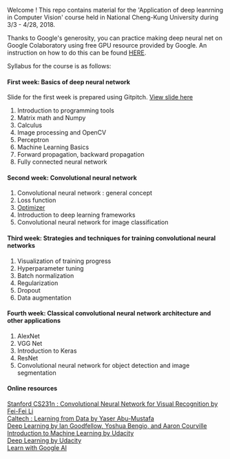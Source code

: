 Welcome ! This repo contains material for the 'Application of deep leanrning in Computer Vision' course held in National Cheng-Kung University during 3/3 - 4/28, 2018. 

Thanks to Google's generosity, you can practice making deep neural net on Google Colaboratory using free GPU resource provided by Google. An instruction on how to do this can be found [HERE](./week2/Project/).

Syllabus for the course is as follows:

#### First week: Basics of deep neural network  

Slide for the first week is prepared using Gitpitch. [View slide here](https://gitpitch.com/ChaoyuanYeh/deep-learning-cv)      

1.	Introduction to programming tools
2.	Matrix math and Numpy
3.	Calculus
4.	Image processing and OpenCV
5.	Perceptron
6.	Machine Learning Basics
7.	Forward propagation, backward propagation
8.	Fully connected neural network

#### Second week: Convolutional neural network
1.	Convolutional neural network : general concept
2.	Loss function
3.	[Optimizer](https://docs.google.com/presentation/d/19BQ4ty85KedzJwVNHjGso-qqEGT8wNtGlxuj6ZVPnNM/edit?usp=sharing)
4.	Introduction to deep learning frameworks
5.	Convolutional neural network for image classification

#### Third week: Strategies and techniques for training convolutional neural networks
1.	Visualization of training progress
2.	Hyperparameter tuning
3.	Batch normalization
4.	Regularization
5.	Dropout
6.	Data augmentation

#### Fourth week: Classical convolutional neural network architecture and other applications
1.	AlexNet
2.	VGG Net
3.	Introduction to Keras
4.	ResNet
5.	Convolutional neural network for object detection and image segmentation


#### Online resources 

[Stanford CS231n : Convolutional Neural Network for Visual Recognition by Fei-Fei Li](http://cs231n.stanford.edu/)    
[Caltech : Learning from Data by Yaser Abu-Mustafa](https://work.caltech.edu/telecourse.html)    
[Deep Learning by Ian Goodfellow, Yoshua Bengio, and Aaron Courville](http://www.deeplearningbook.org/)    
[Introduction to Machine Learning by Udacity](https://www.udacity.com/course/intro-to-machine-learning--ud120)    
[Deep Learning by Udacity](https://www.udacity.com/course/deep-learning--ud730)    
[Learn with Google AI](https://ai.google/education/#?modal_active=none)    
